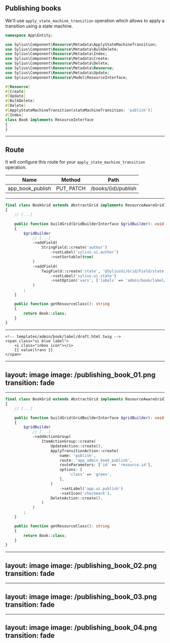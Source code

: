 ## Publishing books

<v-clicks>

We'll use `apply_state_machine_transition` operation which allows to apply a transition using a state machine.

```php {all|17|17,3}
namespace App\Entity;

use Sylius\Component\Resource\Metadata\ApplyStateMachineTransition;
use Sylius\Component\Resource\Metadata\BulkDelete;
use Sylius\Component\Resource\Metadata\Index;
use Sylius\Component\Resource\Metadata\Create;
use Sylius\Component\Resource\Metadata\Delete;
use Sylius\Component\Resource\Metadata\Resource;
use Sylius\Component\Resource\Metadata\Update;
use Sylius\Component\Resource\Model\ResourceInterface;

#[Resource]
#[Create]
#[Update]
#[BulkDelete]
#[Delete]
#[ApplyStateMachineTransition(stateMachineTransition: 'publish')]
#[Index]
class Book implements ResourceInterface
{
}

```

</v-clicks>

---

## Route

<v-clicks>

It will configure this route for your `apply_state_machine_transition` operation.

| Name              | Method     | Path                |
|-------------------|------------|---------------------|
| app_book_publish  | PUT, PATCH | /books/{id}/publish |      


</v-clicks>

---

```php {all|14-19|15|16|17}
final class BookGrid extends AbstractGrid implements ResourceAwareGridInterface
{
    // [...]

    public function buildGrid(GridBuilderInterface $gridBuilder): void
    {
        $gridBuilder
            // [...]
            ->addField(
                StringField::create('author')
                    ->setLabel('sylius.ui.author')
                    ->setSortable(true)
            )
            ->addField(
                TwigField::create('state', '@SyliusUi/Grid/Field/state.html.twig')
                    ->setLabel('sylius.ui.state')
                    ->setOption('vars', ['labels' => 'admin/book/label/state']),
            )
        ;
    }

    public function getResourceClass(): string
    {
        return Book::class;
    }
}

```

---

```twig
<!-- templates/admin/book/label/draft.html.twig -->
<span class="ui blue label">
    <i class="inbox icon"></i>
    {{ value|trans }}
</span>

```


---
layout: image
image: /publishing_book_01.png
transition: fade
---

---

```php {all|12-21|12|13|14|15|16-18|20|21}
final class BookGrid extends AbstractGrid implements ResourceAwareGridInterface
{
    // [...]

    public function buildGrid(GridBuilderInterface $gridBuilder): void
    {
        $gridBuilder
            // [...]
            ->addActionGroup(
                ItemActionGroup::create(
                    UpdateAction::create(),
                    ApplyTransitionAction::create(
                        name: 'publish',
                        route: 'app_admin_book_publish',
                        routeParameters: ['id' => 'resource.id'],
                        options: [
                            'class' => 'green',
                        ],
                    )
                        ->setLabel('app.ui.publish')
                        ->setIcon('checkmark'),
                    DeleteAction::create(),
                )
            )
        ;
    }

    public function getResourceClass(): string
    {
        return Book::class;
    }
}

```

---
layout: image
image: /publishing_book_02.png
transition: fade
---

---
layout: image
image: /publishing_book_03.png
transition: fade
---

---
layout: image
image: /publishing_book_04.png
transition: fade
---
